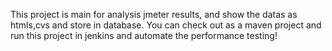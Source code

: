 This project is main for analysis jmeter results, and show the datas as htmls,cvs and store in database.
You can check out as a maven project and run this project in jenkins and automate the performance testing!